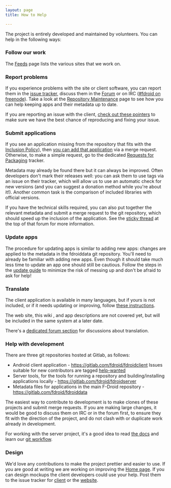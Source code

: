 ```yaml
---
layout: page
title: How to Help

---
```


The project is entirely developed and maintained by volunteers. You can
help in the following ways:


### Follow our work

The [Feeds](../Feeds) page lists the various sites that we work
on.


### Report problems

If you experience problems with the site or client software, you can
report them in the [issue tracker](https://gitlab.com/u/fdroid), discuss
them in the [Forum](https://forum.f-droid.org/) or on IRC
([#fdroid on freenode](https://webchat.freenode.net/?randomnick=1&channels=%23fdroid&uio=MT1mYWxzZSYyPXRydWUmND10cnVlJjk9dHJ1ZSYxMD10cnVlJjEyPXRydWU84)).
Take a look at the [Repository Maintenance](https://f-droid.org/wiki/page/Repository_Maintenance)
page to see how you can help keeping apps and their metadata up to
date.

If you are reporting an issue with the client,
[check out these pointers](../Client_Bug_Reports) to make sure we have
the best chance of reproducing and fixing your issue.


### Submit applications

If you see an application missing from the repository that fits with
the [Inclusion Policy](../Inclusion_Policy)), then
[you can add that application](../Submitting_to_F-Droid_Quick_Start_Guide)
via a merge request.  Otherwise, to make a simple request, go to the
dedicated
[Requests for Packaging](https://gitlab.com/fdroid/rfp/issues)
tracker.

Metadata may already be found there but it can always be improved. Often
developers don't mark their releases well: you can ask them to use tags
via an issue on their tracker, which will allow us to use an automatic
check for new versions (and you can suggest a donation method while
you're about it!). Another common task is the comparison of included
libraries with official versions.

If you have the technical skills required, you can also put together
the relevant metadata and submit a merge request to the git
repository, which should speed up the inclusion of the
application. See the
[sticky thread](https://f-droid.org/forums/topic/adding-apps-with-git/)
at the top of that forum for more information.


### Update apps

The procedure for updating apps is similar to adding new apps: changes
are applied to the metadata in the fdroiddata git repository. You'll
need to already be familiar with adding new apps. Even though it should
take much less time to update an app one should still be cautious.
Follow the steps in the [update guide](../How_to_update_an_app)
to minimize the risk of messing up and don't be afraid to ask for help!


### Translate

The client application is available in many languages, but if yours is
not included, or if it needs updating or improving, follow
[these instructions](https://hosted.weblate.org/engage/f-droid/).

The web site, this wiki , and app descriptions are not covered yet, but
will be included in the same system at a later date.

There's a
[dedicated forum section](https://forum.f-droid.org/c/translation)
for discussions about translation.


### Help with development

There are three git repositories hosted at Gitlab, as follows:

-   Android client application -
    <https://gitlab.com/fdroid/fdroidclient>
    Issues suitable for new contributors are tagged
    [help-wanted](https://gitlab.com/fdroid/fdroidclient/issues?label_name=help-wanted)
-   Server tools, for the tools for running a repository and
    building/installing applications locally -
    <https://gitlab.com/fdroid/fdroidserver>
-   Metadata files for applications in the main F-Droid repository -
    <https://gitlab.com/fdroid/fdroiddata>

The easiest way to contribute to development is to make clones of these
projects and submit merge requests. If you are making large changes, it
would be good to discuss them on IRC or in the forum first, to ensure
they fit with the direction of the project, and do not clash with or
duplicate work already in development.

For working with the server project, it's a good idea to read
[the docs](http://f-droid.org/docs/) and learn our
[git workflow](https://f-droid.org/wiki/page/git_workflow).


### Design

We'd love any contributions to make the project prettier and easier to
use. If you are good at writing we are working on improving the
[Home page](https://f-droid.org/wiki/page/Home_page). If you can design mockups the client
developers could use your help. Post them to the issue tracker for
[client](https://gitlab.com/fdroid/fdroidclient/issues) or the
[website](https://gitlab.com/fdroid/fdroid-website/issues).
